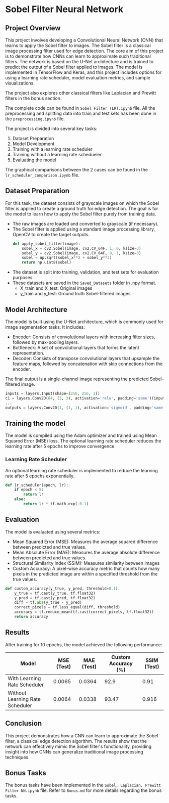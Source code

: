 # Sobel Filter Neural Network

## Project Overview

This project involves developing a Convolutional Neural Network (CNN) that learns to apply the Sobel filter to images. The Sobel filter is a classical image processing filter used for edge detection. The core aim of this project is to demonstrate how CNNs can learn to approximate such traditional filters. The network is based on the U-Net architecture and is trained to predict the output of a Sobel filter applied to images. The model is implemented in TensorFlow and Keras, and this project includes options for using a learning rate scheduler, model evaluation metrics, and sample visualizations.

The project also explores other classical filters like Laplacian and Prewitt filters in the bonus section.

The complete code can be found in `Sobel Filter (LR).ipynb` file. All the preprocessing and splitting data into train and test sets has been done in the `preprocessing.ipynb` file.

The project is divided into several key tasks:

1. Dataset Preparation
2. Model Development
3. Training with a learning rate scheduler
4. Training without a learning rate schedueler
5. Evaluating the model

The graphical comparisons between the 2 cases can be found in the `lr_scheduler_comparison.ipynb` file.


## Dataset Preparation
For this task, the dataset consists of grayscale images on which the Sobel filter is applied to create a ground truth for edge detection. The goal is for the model to learn how to apply the Sobel filter purely from training data.


- The raw images are loaded and converted to grayscale (if necessary).
- The Sobel filter is applied using a standard image processing library, OpenCV to create the target outputs.
    ```py
    def apply_sobel_filter(image):
        sobel_x = cv2.Sobel(image, cv2.CV_64F, 1, 0, ksize=3)
        sobel_y = cv2.Sobel(image, cv2.CV_64F, 0, 1, ksize=3)
        sobel = np.sqrt(sobel_x**2 + sobel_y**2)
        return np.uint8(sobel)
    ```
- The dataset is split into training, validation, and test sets for evaluation purposes.
- These datasets are saved in the `Saved_Datasets` folder in .npy format.
    - X_train and X_test: Original images
    - y_train and y_test: Ground truth Sobel-filtered images




## Model Architecture
The model is built using the U-Net architecture, which is commonly used for image segmentation tasks. It includes:

- Encoder: Consists of convolutional layers with increasing filter sizes, followed by max-pooling layers.
- Bottleneck: A set of convolutional layers that forms the latent representation.
- Decoder: Consists of transpose convolutional layers that upsample the feature maps, followed by concatenation with skip connections from the encoder.

The final output is a single-channel image representing the predicted Sobel-filtered image.
```py
inputs = layers.Input(shape=(256, 256, 1))
c1 = layers.Conv2D(64, (3, 3), activation='relu', padding='same')(inputs)
...
outputs = layers.Conv2D(1, (1, 1), activation='sigmoid', padding='same')(c5)

```

## Training the model
The model is compiled using the Adam optimizer and trained using Mean Squared Error (MSE) loss. The optional learning rate scheduler reduces the learning rate after 5 epochs to improve convergence.


### Learning Rate Scheduler
An optional learning rate scheduler is implemented to reduce the learning rate after 5 epochs exponentially.
```py
def lr_scheduler(epoch, lr):
    if epoch < 5:
        return lr
    else:
        return lr * tf.math.exp(-0.1)
```

## Evaluation
The model is evaluated using several metrics:

- Mean Squared Error (MSE): Measures the average squared difference between predicted and true values.
- Mean Absolute Error (MAE): Measures the average absolute difference between predicted and true values.
- Structural Similarity Index (SSIM): Measures similarity between images
- Custom Accuracy: A pixel-wise accuracy metric that counts how many pixels in the predicted image are within a specified threshold from the true values.
```py
def custom_accuracy(y_true, y_pred, threshold=0.1):
    y_true = tf.cast(y_true, tf.float32)
    y_pred = tf.cast(y_pred, tf.float32)
    diff = tf.abs(y_true - y_pred)
    correct_pixels = tf.less_equal(diff, threshold)
    accuracy = tf.reduce_mean(tf.cast(correct_pixels, tf.float32))
    return accuracy
```

## Results

After training for 10 epochs, the model achieved the following performance:

| Model                          | MSE (Test) | MAE (Test) | Custom Accuracy (%) | SSIM (Test) |
|--------------------------------|------------|------------|---------------------|-------------|
| With Learning Rate Scheduler   | 0.0065     | 0.0364     | 92.9              | 0.91        |
| Without Learning Rate Scheduler| 0.0064     | 0.0338    | 93.47               | 0.916        |



## Conclusion

This project demonstrates how a CNN can learn to approximate the Sobel filter, a classical edge detection algorithm. The results show that the network can effectively mimic the Sobel filter's functionality, providing insight into how CNNs can generalize traditional image processing techniques.

## Bonus Tasks
The bonus tasks have been implemented in the `Sobel, Laplacian, Prewitt Filter NN.ipynb` file. Refer to `Bonus.md` for more details regarding the bonus tasks.

